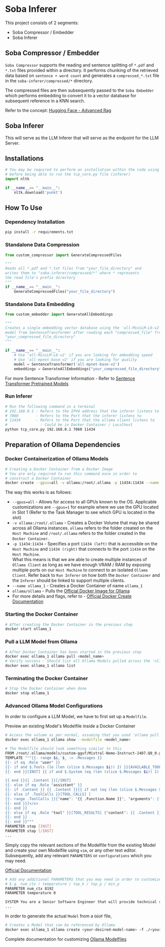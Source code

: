 # Soba Inferer

This project consists of 2 segments:
- Soba Compressor / Embedder
- Soba Inferer

## Soba Compressor / Embedder

`Soba Compressor` supports the reading and sentence splitting of `*.pdf` and `*.txt` files provided within a directory. It performs chunking of the retrieved data based on `sentence + word count` and generates a `compressed_*.txt` file in the `soba-inferer/compressed/*` directory.

The compressed files are then subsequently passed to the `Soba Embedder` which performs embedding to convert it to a vector database for subsequent reference in a KNN search.

Refer to the concept: [Hugging Face - Advanced Rag](https://huggingface.co/learn/cookbook/advanced_rag)

## Soba Inferer

This will serve as the LLM Inferer that will serve as the endpoint for the LLM Server.

## Installations

```python
# You may be required to perform an installation within the code using the "nltk" library
# before being able to run the tcp_core.py file (inferer)
import nltk

if __name__== "__main__":
    nltk.download('punkt')
```

## How To Use

### Dependency Installation

```cmd
pip install -r requirements.txt
```

### Standalone Data Compression

```python
from custom_compressor import GenerateCompressedFiles

"""
Reads all *.pdf and *.txt files from "your_file_directory" and
writes them to "soba-inferer/compressed/*" where * represents
the read file's prefix directory
"""
if __name__== "__main__":
    GenerateCompressedFiles("your_file_directory")
```

### Standalone Data Embedding

```python
from custom_embedder import GenerateAllEmbeddings

"""
Creates a single embedding vector database using the 'all-MiniLM-L6-v2'
model from SentenceTransformer after reading each "compressed_file" from
"your_compressed_file_directory"
"""

if __name__== "__main__":
    # Use 'all-MiniLM-L6-v2' if you are looking for embedding speed
    # Use 'all-mpnet-base-v2' if you are looking for quality
    model = SentenceTransformer('all-mpnet-base-v2')
    embeddings = GenerateAllEmbeddings("your_compressed_file_directory", model)
```

For more Sentence Transformer Information - Refer to [Sentence Transformer Pretrained Models](https://www.sbert.net/docs/sentence_transformer/pretrained_models.html#semantic-search-models)

### Run Inferer

```bash
# Run the following command in a terminal
# 192.168.0.1 - Refers to the IPV4 address that the inferer listens to
# 7060        - Refers to the Port that the inferer listens to
# 11434       - Refers to the Port that the ollama client listens to
#               - Could be in Docker Container / Localhost
python tcp_core.py 192.168.0.1 7060 11434
```

## Preparation of Ollama Dependencies

### Docker Containerization of Ollama Models

```bash
# Creating a Docker Container from a Docker Image
# You are only required to run this command once in order to
# construct a Docker Container
docker create --gpus=all -v ollama:/root/.ollama -p 11434:11434 --name ollama_1 ollama/ollama
```

The way this works is as follows:
- `--gpus=all` - Allows for access to all GPUs known to the OS. Applicable customizations are `--gpus=1` for example where we use the GPU located in Slot 1 (Refer to the Task Manager to see which GPU is located in the slot)
- `-v ollama:/root/.ollama` - Creates a Docker Volume that may be shared across all Ollama instances. `ollama` refers to the folder created on the `Host Machine` and `/root/.ollama` refers to the folder created in the `Docker Container`.
- `-p 11434:11434` - Specifies a port `11434 (left)` that is accessible on the `Host Machine` and `11434 (right)` that connects to the port `11434` on the `Host Machine`.<br>
What this means is that we are able to create multiple instances of `Ollama Client` as long as we have enough VRAM / RAM by exposing multiple ports on our `Host Machine` to connect to an isolated `Ollama Client`. Refer back to `Run Inferer` on how both the `Docker Container` and the `Inferer` should be linked to support multiple clients.
- `--name ollama_1` - Creates a Docker Container of name `ollama_1`
- `ollama/ollama` - Pulls the [Official Docker Image for Ollama](https://hub.docker.com/r/ollama/ollama)
- For more details and flags, refer to - [Official Docker Create Documentation](https://docs.docker.com/reference/cli/docker/container/create/)

### Starting the Docker Container

```bash
# After creating the Docker Container in the previous step
docker start ollama_1
```

### Pull a LLM Model from Ollama

```bash
# After Docker Container has been started in the previous step
docker exec ollama_1 ollama pull <model_name>
# Verify success - Should list all Ollama Models pulled across the 'ollama' volume
docker exec ollama_1 ollama list
```

### Terminating the Docker Container

```bash
# Stop the Docker Container when done
docker stop ollama_1
```

### Advanced Ollama Model Configurations

In order to configure a LLM Model, we have to first set up a `Modelfile`.

Preview an existing Model's Modelfile inside a Docker Container
```bash
# Access the volume as per normal, assuming that you used 'ollama pull <model_name>'
docker exec ollama_1 ollama show --modelfile <model_name>
```

```bash
# The Modelfile should look something similar to this
FROM /root/.ollama/models/custom-gguf/Mistral-Nemo-Instruct-2407.Q8_0.gguf
TEMPLATE """{{- range $i, $_ := .Messages }}
{{- if eq .Role "user" }}
{{- if and $.Tools (le (len (slice $.Messages $i)) 2) }}[AVAILABLE_TOOLS] {{ $.Tools }}[/AVAILABLE_TOOLS]
{{- end }}[INST] {{ if and $.System (eq (len (slice $.Messages $i)) 1) }}{{ $.System }}

{{ end }}{{ .Content }}[/INST]
{{- else if eq .Role "assistant" }}
{{- if .Content }} {{ .Content }}{{ if not (eq (len (slice $.Messages $i)) 1) }}</s>{{ end }}
{{- else if .ToolCalls }}[TOOL_CALLS] [
{{- range .ToolCalls }}{"name": "{{ .Function.Name }}", "arguments": {{ .Function.Arguments }}}
{{- end }}]</s>
{{- end }}
{{- else if eq .Role "tool" }}[TOOL_RESULTS] {"content": {{ .Content }}} [/TOOL_RESULTS]
{{- end }}
{{- end }}"""
PARAMETER stop [INST]
PARAMETER stop [/INST]
...
```

Simply copy the relevant sections of the Modelfile from the existing Model and create your own Modelfile using `vim`, or any other text editor. Subsequently, add any relevant `PARAMETERS` or `configurations` which you may need.

[Official Documentation](https://github.com/ollama/ollama/blob/main/docs/modelfile.md#template)

```bash
# Add any additional PARAMETERS that you may need in order to customize the Model
# E.g. num_ctx / temperature / top_k / top_p / min_p
PARAMETER num_ctx 8192
PARAMETER temperature 0

SYSTEM You are a Senior Software Engineer that will provide technical support to his Engineers through code examples and theoretical knowledge. If you are unsure of how to provide an answer, you will reply with 'I am sorry but I am unsure of the topic' instead of fabricating an answer.
...
```

In order to generate the actual `Model` from a `GGUF` file, 

```bash
# Creates a Model that can be referenced by Ollama
docker exec ollama_1 ollama create <your-desired-model-name> -f ./<your-modelfile-path>
```

Complete documentation for customizing [Ollama Modelfiles](https://github.com/ollama/ollama/blob/main/docs/modelfile.md#template)